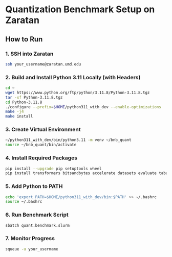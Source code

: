 # Quantization Benchmark Setup on Zaratan

## How to Run

### 1. SSH into Zaratan
```bash
ssh your_username@zaratan.umd.edu
```

### 2. Build and Install Python 3.11 Locally (with Headers)
```bash
cd ~
wget https://www.python.org/ftp/python/3.11.8/Python-3.11.8.tgz
tar -xf Python-3.11.8.tgz
cd Python-3.11.8
./configure --prefix=$HOME/python311_with_dev --enable-optimizations
make -j4
make install
```

### 3. Create Virtual Environment
```bash
~/python311_with_dev/bin/python3.11 -m venv ~/bnb_quant
source ~/bnb_quant/bin/activate
```

### 4. Install Required Packages
```bash
pip install --upgrade pip setuptools wheel
pip install transformers bitsandbytes accelerate datasets evaluate tabulate
```

### 5. Add Python to PATH
```bash
echo 'export PATH=$HOME/python311_with_dev/bin:$PATH' >> ~/.bashrc
source ~/.bashrc
```

### 6. Run Benchmark Script
```bash
sbatch quant.benchmark.slurm
```

### 7. Monitor Progress
```bash
squeue -u your_username
```
